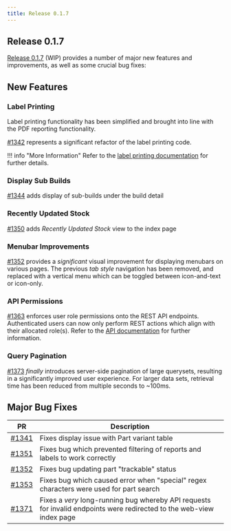 ```yaml
---
title: Release 0.1.7
---
```


## Release 0.1.7

[Release 0.1.7](https://github.com/inventree/InvenTree/releases/tag/0.1.7) (WIP) provides a number of major new features and improvements, as well as some crucial bug fixes:

## New Features

### Label Printing

Label printing functionality has been simplified and brought into line with the PDF reporting functionality.

[#1342](https://github.com/inventree/InvenTree/pull/1342) represents a significant refactor of the label printing code.

!!! info "More Information"
    Refer to the [label printing documentation](../../report/labels) for further details.

### Display Sub Builds

[#1344](https://github.com/inventree/InvenTree/pull/1344) adds display of sub-builds under the build detail

### Recently Updated Stock

[#1350](https://github.com/inventree/InvenTree/pull/1350) adds *Recently Updated Stock* view to the index page

### Menubar Improvements

[#1352](https://github.com/inventree/InvenTree/pull/1354) provides a *significant* visual improvement for displaying menubars on various pages. The previous *tab style* navigation has been removed, and replaced with a vertical menu which can be toggled between icon-and-text or icon-only.

### API Permissions

[#1363](https://github.com/inventree/InvenTree/pull/1363) enforces user role permissions onto the REST API endpoints. Authenticated users can now only perform REST actions which align with their allocated role(s). Refer to the [API documentation](../../extend/api/#authorization) for further information.

### Query Pagination

[#1373](https://github.com/inventree/InvenTree/pull/1373) *finally* introduces server-side pagination of large querysets, resulting in a significantly improved user experience. For larger data sets, retrieval time has been reduced from multiple seconds to ~100ms.

## Major Bug Fixes
| PR | Description |
| --- | --- |
| [#1341](https://github.com/inventree/InvenTree/pull/1341) | Fixes display issue with Part variant table |
| [#1351](https://github.com/inventree/InvenTree/pull/1351) | Fixes bug which prevented filtering of reports and labels to work correctly |
| [#1352](https://github.com/inventree/InvenTree/pull/1352) | Fixes bug updating part "trackable" status |
| [#1353](https://github.com/inventree/InvenTree/pull/1353) | Fixes bug which caused error when "special" regex characters were used for part search |
| [#1371](https://github.com/inventree/InvenTree/pull/1371) | Fixes a *very* long-running bug whereby API requests for invalid endpoints were redirected to the web-view index page |
